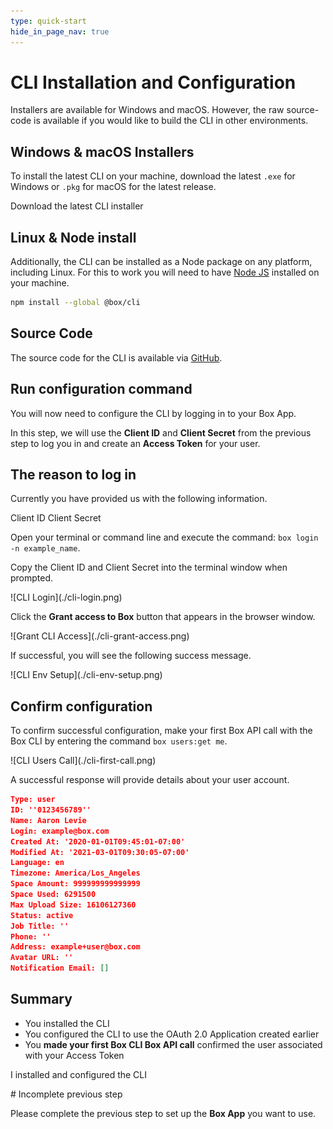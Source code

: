 ```yaml
---
type: quick-start
hide_in_page_nav: true
---
```


# CLI Installation and Configuration

<Choice option='cli.app_type' value='create_new,use_existing,clicked' color='none'>
Installers are available for Windows and macOS. However, the raw source-code is
available if you would like to build the CLI in other environments.

## Windows & macOS Installers

To install the latest CLI on your machine, download the latest
`.exe` for Windows or `.pkg` for macOS for the latest release.

<CTA to="https://github.com/box/boxcli/releases">
  Download the latest CLI installer
</CTA>

## Linux & Node install

Additionally, the CLI can be installed as a Node package on any platform,
including Linux. For this to work you will need to have
[Node JS](https://nodejs.org/) installed on your machine.

```bash
npm install --global @box/cli
```

## Source Code

The source code for the CLI is available via [GitHub][cli].

## Run configuration command

You will now need to configure the CLI by logging in to your Box App.

In this step, we will use the **Client ID** and **Client Secret** from the
previous step to log you in and create an **Access Token** for your user.

## The reason to log in

Currently you have provided us with the following information.

<Store disabled inline id='cli_credentials.client_id'>
  Client ID
</Store>

<Store disabled inline obscured id='cli_credentials.client_secret'>
  Client Secret
</Store>

<!-- markdownlint-disable line-length -->

<!--alex ignore execute-->
Open your terminal or command line and execute the command: `box login -n example_name`.

Copy the Client ID and Client Secret into the terminal window when prompted.

<!-- markdownlint-enable line-length -->

<ImageFrame center>
  ![CLI Login](./cli-login.png)
</ImageFrame>

Click the **Grant access to Box** button that appears in the browser window.

<ImageFrame center>
  ![Grant CLI Access](./cli-grant-access.png)
</ImageFrame>

If successful, you will see the following success message.

<ImageFrame center>
  ![CLI Env Setup](./cli-env-setup.png)
</ImageFrame>

## Confirm configuration

To confirm successful configuration, make your first Box API call with the Box
CLI by entering the command `box users:get me`.

<ImageFrame center>
  ![CLI Users Call](./cli-first-call.png)
</ImageFrame>

A successful response will provide details about your user account.

```json
Type: user
ID: ''0123456789''
Name: Aaron Levie
Login: example@box.com
Created At: '2020-01-01T09:45:01-07:00'
Modified At: '2021-03-01T09:30:05-07:00'
Language: en
Timezone: America/Los_Angeles
Space Amount: 999999999999999
Space Used: 6291500
Max Upload Size: 16106127360
Status: active
Job Title: ''
Phone: ''
Address: example+user@box.com
Avatar URL: ''
Notification Email: []
```

## Summary

* You installed the CLI
* You configured the CLI to use the OAuth 2.0 Application created earlier
* You **made your first Box CLI Box API call** confirmed the user associated
  with your Access Token

<Next>I installed and configured the CLI</Next>
</Choice>

<Choice option='cli.app_type' unset color='none'>
<Message danger>
  # Incomplete previous step

  Please complete the previous step to set up the **Box App** you want
  to use.
</Message>
</Choice>

[cli]: https://github.com/box/boxcli
[auth]: g://authentication/jwt/without-sdk/
[sa]: g://getting-started/user-types/service-account/
[at]: g://authentication/tokens/
[dc]: https://app.box.com/developers/console
